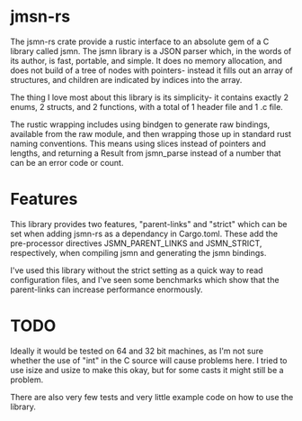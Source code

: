 # jmsn-rs
The jsmn-rs crate provide a rustic interface to an absolute gem of a C library called
jsmn. The jsmn library is a JSON parser which, in the words of its author, is
fast, portable, and simple. It does no memory allocation, and does not build of a tree
of nodes with pointers- instead it fills out an array of structures, and children
are indicated by indices into the array.


The thing I love most about this library is its simplicity- it contains exactly
2 enums, 2 structs, and 2 functions, with a total of 1 header file and 1 .c file.


The rustic wrapping includes using bindgen to generate raw bindings, available from
the raw module, and then wrapping those up in standard rust naming conventions.
This means using slices instead of pointers and lengths, and returning a Result
from jsmn\_parse instead of a number that can be an error code or count.


# Features
This library provides two features, "parent-links" and "strict" which can be set
when adding jsmn-rs as a dependancy in Cargo.toml. These add the pre-processor
directives JSMN\_PARENT\_LINKS and JSMN\_STRICT, respectively, when compiling jsmn and
generating the jsmn bindings.


I've used this library without the strict setting as a quick way to read configuration
files, and I've seen some benchmarks which show that the parent-links can increase
performance enormously.

# TODO
Ideally it would be tested on 64 and 32 bit machines, as I'm not sure
whether the use of "int" in the C source will cause problems here.
I tried to use isize and usize to make this okay, but for some casts it
might still be a problem.

There are also very few tests and very little example code on how to use the library.

